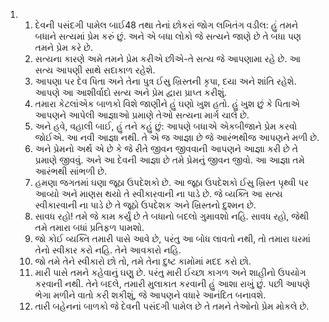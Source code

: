 <ol>
  <li>
    <ol>
      <li>દેવની પસંદગી પામેલ બાઈ48 તથા તેનાં છોકરાં જોગ લખિતંગ વડીલ: હું તમને બધાને સત્યમાં પ્રેમ કરું છું. અને એ બધા લોકો જે સત્યને જાણે છે તે બધા પણ તમને પ્રેમ કરે છે.</li>
      <li>સત્યના કારણે અમે તમને પ્રેમ કરીએ છીએ-તે સત્ય જે આપણામા રહે છે. આ સત્ય આપણી સાથે સદાકાળ રહેશે.</li>
      <li>આપણા પર દેવ પિતા અને તેના પુત્ર  ઈસુ ખ્રિસ્તની કૃપા, દયા અને શાંતિ રહેશે. આપણે આ આશીર્વાદો સત્ય અને પ્રેમ દ્વારા પ્રાપ્ત કરીશું.</li>
      <li>તમારા કેટલાંએક બાળકો વિશે જાણીને હું ઘણો ખુશ હતો. હું ખુશ છું કે પિતાએ આપણને આપેલી આજ્ઞાઓ પ્રમાણે તેઓ સત્યના માર્ગ ચાલે છે.</li>
      <li>અને હવે, વહાલી બાઈ, હું તને કહું છું: આપણે બધાએ એકબીજાને પ્રેમ કરવો જોઈએ. આ નવી આજ્ઞા નથી. તે એ જ આજ્ઞા છે જે  આરંભથીજ આપણને મળી છે.</li>
      <li>અને પ્રેમનો અર્થ એ છે કે જે રીતે જીવન જીવવાની આપણને આજ્ઞા કરી છે તે પ્રમાણે જીવવું. અને આ દેવની આજ્ઞા છે તમે પ્રેમનું જીવન જીવો. આ આજ્ઞા તમે આરંભથી સાંભળી છે.</li>
      <li>હમણા જગતમાં ઘણા જૂઠા ઉપદેશકો છે. આ જૂઠા ઉપદેશકો ઈસુ ખ્રિસ્ત પૃથ્વી પર આવ્યો અને માણસ થયો તે સ્વીકારવાની ના પાડે છે. જે વ્યક્તિ આ સત્ય સ્વીકારવાની ના પાડે છે તે જૂઠો ઉપદેશક અને ખ્રિસ્તનો દુશ્મન છે.</li>
      <li>સાવધ રહો! તમે જે કામ કર્યું છે તે બધાનો બદલો ગુમાવશો નહિ. સાવધ રહો, જેથી તમે તમારા બધાં પ્રતિફળ પામશો.</li>
      <li>જો કોઈ વ્યક્તિ તમારી પાસે આવે છે, પરંતુ આ બોધ લાવતો નથી, તો તમારા ઘરમાં તેનો સ્વીકાર કરો નહિ. તેને આવકારો નહિ.</li>
      <li>જો તમે તેને સ્વીકારો છો તો, તમે તેના દુષ્ટ કામોમાં મદદ કરો છો.</li>
      <li>મારી પાસે તમને કહેવાનું ઘણુ છે. પરંતુ મારી ઈચ્છા કાગળ અને શાહીનો ઉપયોગ કરવાની નથી. તેને બદલે, તમારી મુલાકાત કરવાની હું આશા રાખું છું. પછી આપણે ભેગા મળીને વાતો કરી શકીશું, જે આપણને વધારે આનંદિત બનાવશે.</li>
      <li>તારી બહેનનાં બાળકો જે દેવની પસંદગી પામેલ છે તે તમને તેઓનો પ્રેમ મોકલે છે.</li>
    </ol>
  </li>
</ol>